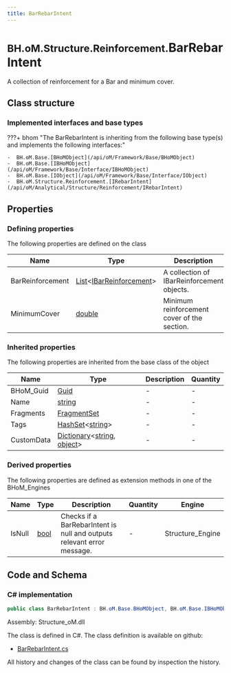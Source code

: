 ```yaml
---
title: BarRebarIntent
---
```


# <small>BH.oM.Structure.Reinforcement.</small>**BarRebarIntent**

A collection of reinforcement for a Bar and minimum cover.

## Class structure

### Implemented interfaces and base types

???+ bhom "The BarRebarIntent is inheriting from the following base type(s) and implements the following interfaces:"

    -  BH.oM.Base.[BHoMObject](/api/oM/Framework/Base/BHoMObject)
    -  BH.oM.Base.[IBHoMObject](/api/oM/Framework/Base/Interface/IBHoMObject)
    -  BH.oM.Base.[IObject](/api/oM/Framework/Base/Interface/IObject)
    -  BH.oM.Structure.Reinforcement.[IRebarIntent](/api/oM/Analytical/Structure/Reinforcement/IRebarIntent)


## Properties



### Defining properties

The following properties are defined on the class

| Name             | Type             | Description      | Quantity         |
|------------------|------------------|------------------|------------------|
| BarReinforcement | [List](https://learn.microsoft.com/en-us/dotnet/api/System.Collections.Generic.List-1?view=netstandard-2.0)&lt;[IBarReinforcement](/api/oM/Analytical/Structure/Reinforcement/IBarReinforcement)&gt; | A collection of IBarReinforcement objects. | - |
| MinimumCover | [double](https://learn.microsoft.com/en-us/dotnet/api/System.Double?view=netstandard-2.0) | Minimum reinforcement cover of the section. | [Length](/api/oM/Dimensional/Quantities/Attributes/Length) [m] |


### Inherited properties
The following properties are inherited from the base class of the object

| Name             | Type             | Description      | Quantity         |
|------------------|------------------|------------------|------------------|
| BHoM_Guid | [Guid](https://learn.microsoft.com/en-us/dotnet/api/System.Guid?view=netstandard-2.0) | - | - |
| Name | [string](https://learn.microsoft.com/en-us/dotnet/api/System.String?view=netstandard-2.0) | - | - |
| Fragments | [FragmentSet](/api/oM/Framework/Base/FragmentSet) | - | - |
| Tags | [HashSet](https://learn.microsoft.com/en-us/dotnet/api/System.Collections.Generic.HashSet-1?view=netstandard-2.0)&lt;[string](https://learn.microsoft.com/en-us/dotnet/api/System.String?view=netstandard-2.0)&gt; | - | - |
| CustomData | [Dictionary](https://learn.microsoft.com/en-us/dotnet/api/System.Collections.Generic.Dictionary-2?view=netstandard-2.0)&lt;[string](https://learn.microsoft.com/en-us/dotnet/api/System.String?view=netstandard-2.0), [object](https://learn.microsoft.com/en-us/dotnet/api/System.Object?view=netstandard-2.0)&gt; | - | - |


### Derived properties

The following properties are defined as extension methods in one of the BHoM_Engines

| Name             | Type             | Description      | Quantity         | Engine           |
|------------------|------------------|------------------|------------------|------------------|
| IsNull | [bool](https://learn.microsoft.com/en-us/dotnet/api/System.Boolean?view=netstandard-2.0) | Checks if a BarRebarIntent is null and outputs relevant error message. | - | Structure_Engine |


## Code and Schema

### C# implementation

``` C# title="C#"
public class BarRebarIntent : BH.oM.Base.BHoMObject, BH.oM.Base.IBHoMObject, BH.oM.Base.IObject, BH.oM.Structure.Reinforcement.IRebarIntent
```

Assembly: Structure_oM.dll

The class is defined in C#. The class definition is available on github:

- [BarRebarIntent.cs](https://github.com/BHoM/BHoM/blob/develop/Structure_oM/Reinforcement\BarRebarIntent.cs)

All history and changes of the class can be found by inspection the history.
